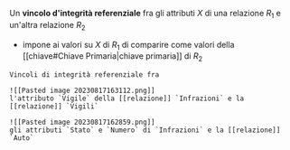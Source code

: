 Un **vincolo d'integrità referenziale** fra gli attributi $X$ di una relazione $R_{1}$ e un'altra relazione $R_{2}$
- impone ai valori su $X$ di $R_{1}$ di comparire come valori della [[chiave#Chiave Primaria|chiave primaria]] di $R_{2}$

```ad-example
Vincoli di integrità referenziale fra

![[Pasted image 20230817163112.png]]
l'attributo `Vigile` della [[relazione]] `Infrazioni` e la [[relazione]] `Vigili`

![[Pasted image 20230817162859.png]]
gli attributi `Stato` e `Numero` di `Infrazioni` e la [[relazione]] `Auto`
```